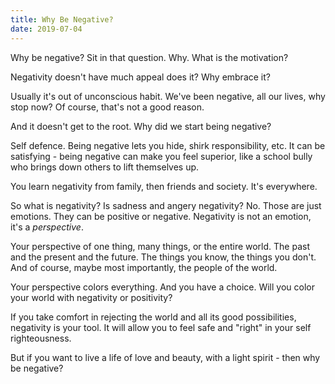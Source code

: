 ```yaml
---
title: Why Be Negative?
date: 2019-07-04
---
```


Why be negative? Sit in that question. Why. What is the motivation?

Negativity doesn't have much appeal does it? Why embrace it?

Usually it's out of unconscious habit. We've been negative, all our lives, why stop now? Of course, that's not a good reason.

And it doesn't get to the root. Why did we start being negative?

Self defence. Being negative lets you hide, shirk responsibility, etc. It can be satisfying - being negative can make you feel superior, like a school bully who brings down others to lift themselves up.

You learn negativity from family, then friends and society. It's everywhere.

So what is negativity? Is sadness and angery negativity? No. Those are just emotions. They can be positive or negative. Negativity is not an emotion, it's a _perspective_.

Your perspective of one thing, many things, or the entire world. The past and the present and the future. The things you know, the things you don't. And of course, maybe most importantly, the people of the world.

Your perspective colors everything. And you have a choice. Will you color your world with negativity or positivity?

If you take comfort in rejecting the world and all its good possibilities, negativity is your tool. It will allow you to feel safe and "right" in your self righteousness.

But if you want to live a life of love and beauty, with a light spirit - then why be negative?
